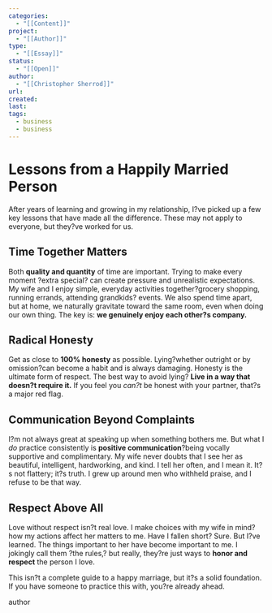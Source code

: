 ```yaml
---
categories:
  - "[[Content]]"
project:
  - "[[Author]]"
type:
  - "[[Essay]]"
status:
  - "[[Open]]"
author:
  - "[[Christopher Sherrod]]"
url: 
created:
last:
tags:
  - business
  - business
---
```

# Lessons from a Happily Married Person  

After years of learning and growing in my relationship, I?ve picked up a few key lessons that have made all the difference. These may not apply to everyone, but they?ve worked for us.  

## Time Together Matters  
Both **quality and quantity** of time are important. Trying to make every moment ?extra special? can create pressure and unrealistic expectations. My wife and I enjoy simple, everyday activities together?grocery shopping, running errands, attending grandkids? events. We also spend time apart, but at home, we naturally gravitate toward the same room, even when doing our own thing. The key is: **we genuinely enjoy each other?s company.**  

## Radical Honesty  
Get as close to **100% honesty** as possible. Lying?whether outright or by omission?can become a habit and is always damaging. Honesty is the ultimate form of respect. The best way to avoid lying? **Live in a way that doesn?t require it.** If you feel you *can?t* be honest with your partner, that?s a major red flag.  

## Communication Beyond Complaints  
I?m not always great at speaking up when something bothers me. But what I *do* practice consistently is **positive communication**?being vocally supportive and complimentary. My wife never doubts that I see her as beautiful, intelligent, hardworking, and kind. I tell her often, and I mean it. It?s not flattery; it?s truth. I grew up around men who withheld praise, and I refuse to be that way.  

## Respect Above All  
Love without respect isn?t real love. I make choices with my wife in mind?how my actions affect her matters to me. Have I fallen short? Sure. But I?ve learned. The things important to her have become important to me. I jokingly call them ?the rules,? but really, they?re just ways to **honor and respect** the person I love.  

This isn?t a complete guide to a happy marriage, but it?s a solid foundation. If you have someone to practice this with, you?re already ahead.

author

